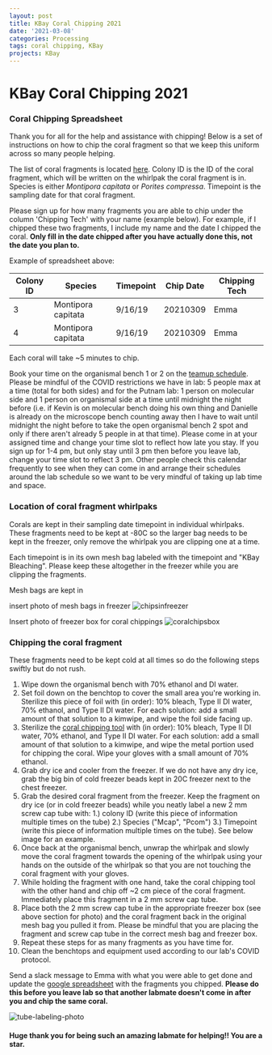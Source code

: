 ```yaml
---
layout: post
title: KBay Coral Chipping 2021
date: '2021-03-08'
categories: Processing
tags: coral chipping, KBay
projects: KBay
---
```


# KBay Coral Chipping 2021

### Coral Chipping Spreadsheet

Thank you for all for the help and assistance with chipping! Below is a set of instructions on how to chip the coral fragment so that we keep this uniform across so many people helping.

The list of coral fragments is located [here](https://docs.google.com/spreadsheets/d/1m1qwjfMG3m0zj_tGrGIZ0ADjBRcVJbe9dgQbtz4K-hI/edit#gid=0). Colony ID is the ID of the coral fragment, which will be written on the whirlpak the coral fragment is in. Species is either *Montipora capitata* or *Porites compressa*. Timepoint is the sampling date for that coral fragment.

Please sign up for how many fragments you are able to chip under the column 'Chipping Tech' with your name (example below). For example, if I chipped these two fragments, I include my name and the date I chipped the coral. **Only fill in the date chipped after you have actually done this, not the date you plan to.**  

Example of spreadsheet above:  

| Colony ID 	| Species            	| Timepoint 	| Chip Date 	| Chipping Tech 	|
|-----------	|--------------------	|-----------	|-----------	|---------------	|
| 3         	| Montipora capitata 	| 9/16/19   	| 20210309  	| Emma          	|
| 4         	| Montipora capitata 	| 9/16/19   	| 20210309  	| Emma          	|

Each coral will take ~5 minutes to chip.

Book your time on the organismal bench 1 or 2 on the [teamup schedule](https://teamup.com/c/h2sumb/ppp-and-thornber-labs). Please be mindful of the COVID restrictions we have in lab: 5 people max at a time (total for both sides) and for the Putnam lab: 1 person on molecular side and 1 person on organismal side at a time until midnight the night before (i.e. if Kevin is on molecular bench doing his own thing and Danielle is already on the microscope bench counting away then I have to wait until midnight the night before to take the open organismal bench 2 spot and only if there aren't already 5 people in at that time). Please come in at your assigned time and change your time slot to reflect how late you stay. If you sign up for 1-4 pm, but only stay until 3 pm then before you leave lab, change your time slot to reflect 3 pm. Other people check this calendar frequently to see when they can come in and arrange their schedules around the lab schedule so we want to be very mindful of taking up lab time and space.

### Location of coral fragment whirlpaks

Corals are kept in their sampling date timepoint in individual whirlpaks. These fragments need to be kept at -80C so the larger bag needs to be kept in the freezer, only remove the whirlpak you are clipping one at a time.

Each timepoint is in its own mesh bag labeled with the timepoint and "KBay Bleaching". Please keep these altogether in the freezer while you are clipping the fragments.

Mesh bags are kept in

insert photo of mesh bags in freezer
![chipsinfreezer]()

Insert photo of freezer box for coral chippings
![coralchipsbox]()

### Chipping the coral fragment

These fragments need to be kept cold at all times so do the following steps swiftly but do not rush.

1. Wipe down the organismal bench with 70% ethanol and DI water.  
2. Set foil down on the benchtop to cover the small area you're working in. Sterilize this piece of foil with (in order): 10% bleach, Type II DI water, 70% ethanol, and Type II DI water. For each solution: add a small amount of that solution to a kimwipe, and wipe the foil side facing up.    
3. Sterilize the [coral chipping tool](https://www.amazon.com/dp/B01EAGXF56/?coliid=I3SR5REHM9D4P7&colid=YVLE2UPC0DQ4&psc=1&ref_=lv_cv_lig_dp_it) with (in order): 10% bleach, Type II DI water, 70% ethanol, and Type II DI water. For each solution: add a small amount of that solution to a kimwipe, and wipe the metal portion used for chipping the coral. Wipe your gloves with a small amount of 70% ethanol.    
4. Grab dry ice and cooler from the freezer. If we do not have any dry ice, grab the big bin of cold freezer beads kept in 20C freezer next to the chest freezer.  
4. Grab the desired coral fragment from the freezer. Keep the fragment on dry ice (or in cold freezer beads) while you neatly label a new 2 mm screw cap tube with: 1.) colony ID (write this piece of information multiple times on the tube) 2.) Species ("Mcap", "Pcom") 3.) Timepoint (write this piece of information multiple times on the tube). See below image for an example.    
5. Once back at the organismal bench, unwrap the whirlpak and slowly move the coral fragment towards the opening of the whirlpak using your hands on the outside of the whirlpak so that you are not touching the coral fragment with your gloves.  
6. While holding the fragment with one hand, take the coral chipping tool with the other hand and chip off ~2 cm piece of the coral fragment. Immediately place this fragment in a 2 mm screw cap tube.  
7. Place both the 2 mm screw cap tube in the appropriate freezer box (see above section for photo) and the coral fragment back in the original mesh bag you pulled it from. Please be mindful that you are placing the fragment and screw cap tube in the correct mesh bag and freezer box.  
8. Repeat these steps for as many fragments as you have time for.
9. Clean the benchtops and equipment used according to our lab's COVID protocol.  

Send a slack message to Emma with what you were able to get done and update the [google spreadsheet](https://docs.google.com/spreadsheets/d/1m1qwjfMG3m0zj_tGrGIZ0ADjBRcVJbe9dgQbtz4K-hI/edit#gid=0) with the fragments you chipped. **Please do this before you leave lab so that another labmate doesn't come in after you and chip the same coral.**

![tube-labeling-photo]()

#### Huge thank you for being such an amazing labmate for helping!! You are a star.
